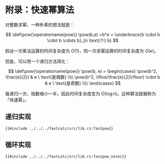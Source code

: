 # 附录：快速幂算法

对整数求幂，一种朴素的想法就是：

$$
\def\pow{\operatorname{pow}}
\pow(b,e) =b^e = \underbrace{b \cdot b \cdot b \cdots b}_{n \text{个} b}
$$

假设一次乘法运算的时间复杂度为 $O(1)$，则一次求幂运算的时间复杂度为 $O(e)$。

但是，可以用一个递归方法简化：

$$
\def\pow{\operatorname{pow}}
\pow(b, e) = \begin{cases}
    \pow(b^2, \frac{e}{2}) & e \ \text{是偶数} \\\\
    \pow(b^2,
        \lfloor\frac{e}{2}\rfloor)
        \cdot b & e \ \text{是奇数} \\\\
\end{cases}
$$

每递归一次，指数缩小一半，因此时间复杂度变为 $O(\log n)$。这种算法就被称为 「快速幂」。

## 递归实现

```rust,ignore
{{#include ../../../fastcalc/src/lib.rs:fastpow}}
```

## 循环实现

```rust,ignore
{{#include ../../../fastcalc/src/lib.rs:fastpow_norec}}
```